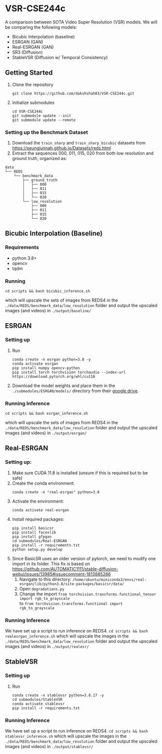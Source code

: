 # VSR-CSE244c

A comparison between SOTA Video Super Resolution (VSR) models.
We will be comparing the following models:
- Bicubic Interpolation (baseline)
- ESRGAN (GAN)
- Real-ESRGAN (GAN)
- SR3 (Diffusion)
- StableVSR (Diffusion w/ Temporal Consistency)

## Getting Started
1. Clone the repository
    ```
    git clone https://github.com/dakshshah03/VSR-CSE244c.git
    ```
2. Initialize submodules
   ```
   cd VSR-CSE244c
   git submodule update --init
   git submodule update --remote
   ```
### Setting up the Benchmark Dataset
1. Download the `train_sharp` and `train_sharp_bicubic` datasets from https://seungjunnah.github.io/Datasets/reds.html
2. Extract the sequences 000, 011, 015, 020 from both low resolution and ground truth, organized as:
```
data
└── REDS
    └── benchmark_data
        ├── ground_truth
        │   ├── 000
        │   ├── 011
        │   ├── 015
        │   └── 020
        └── low_resolution
            ├── 000
            ├── 011
            ├── 015
            └── 020
```


## Bicubic Interpolation (Baseline)
### Requirements
- python 3.8+
- opencv
- tqdm

### Running
```
cd scripts && bash bicubic_inference.sh
```

which will upscale the sets of images from REDS4 in the `./data/REDS/benchmark_data/low_resolution` folder and output the upscaled images (and videos) in `./output/baseline/`

## ESRGAN
### Setting up
1. Run
   ```
   conda create -n esrgan python=3.8 -y
   conda activate esrgan
   pip install numpy opencv-python
   pip install torch torchvision torchaudio --index-url https://download.pytorch.org/whl/cu118
   ```
2. Download the model weights and place them in the `./submodules/ESRGAN/models/` directory from their [google drive]([url](https://drive.google.com/drive/u/0/folders/17VYV_SoZZesU6mbxz2dMAIccSSlqLecY)).
### Running Inference
```
cd scripts && bash esrgan_inference.sh
```

which will upscale the sets of images from REDS4 in the `./data/REDS/benchmark_data/low_resolution` folder and output the upscaled images (and videos) in `./output/esrgan/`

## Real-ESRGAN
### Setting up:
1. Make sure CUDA 11.8 is installed (unsure if this is required but to be safe)
2. Create the conda environment:
    ```
    conda create -n "real-esrgan" python=3.8
    ```
3. Activate the environment:
    ```
    conda activate real-esrgan
    ```
4. Install required packages:
    ```
    pip install basicsr
    pip install facexlib
    pip install gfpgan
    cd submodules/Real-ESRGAN
    pip install -r requirements.txt
    python setup.py develop
    ```
5. Since BasicSR uses an older version of pytorch, we need to modify one import in its folder.
This fix is based on https://github.com/AUTOMATIC1111/stable-diffusion-webui/issues/13985#issuecomment-1813885266 
    1. Navigate to this directory: `/home/ubuntu/miniconda3/envs/real-esrgan/lib/python3.8/site-packages/basicsr/data/`
    2. Open `degradations.py`
    3. Change the import `from torchvision.transforms.functional_tensor import rgb_to_grayscale` \
     to `from torchvision.transforms.functional import rgb_to_grayscale`

### Running Inference
We have set up a script to run inference on REDS4.
    ```
    cd scripts && bash realesrgan_inference.sh
    ```
which will upscale the images in the `./data/REDS/benchmark_data/low_resolution` folder and output the upscaled images (and videos) in `./output/realesr/`

## StableVSR
### Setting up
1. Run 
    ```
    conda create -n stablevsr python=3.8.17 -y
    cd submodules/StableVSR
    conda activate stablevsr
    pip install -r requirements.txt
    ```

### Running Inference
We have set up a script to run inference on REDS4.
    ```
    cd scripts && bash stablevsr_inference.sh
    ```
which will upscale the images in the `./data/REDS/benchmark_data/low_resolution` folder and output the upscaled images (and videos) in `./output/stablevsr/`

<!-- ## Baseline
Bicubic Interpolation will be used to upscale the images.

Requirements:
```
- python >= 3.8
- opencv
```

## Evaluation Metrics
### SSIM

```
Wang, Z., Bovik, A. C., Sheikh, H. R., & Simoncelli, E. P. (2004). Image quality assessment: From error visibility to structural similarity. IEEE Transactions on Image Processing, 13, 600-612. https://ece.uwaterloo.ca/~z70wang/publications/ssim.pdf, DOI:10.1109/TIP.2003.819861
```

### LPIPS
https://github.com/richzhang/PerceptualSimilarity 

### 

### Requirements
```
- skimage
- lpips
- opencv-python
- 
``` -->
